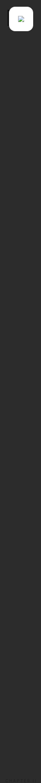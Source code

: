 ```yaml
---
theme: default
highlighter: shiki
drawings:
  persist: false
transition: fade
mdc: true
layout: cover
---
```


  <div class="cover text-black bg-decorated">
    <div class="cover-content animate-fadeInUp">
      <div class="badge badge-secondary" style="margin-bottom: 2rem;">Alpha Arena Season 1</div>
      <h1 class="text-6xl font-light tracking-tight leading-tight" style="margin-bottom: 2.5rem;">
    NOF1.AI
      </h1>
      <p class="text-2xl font-normal text-gray-500">
        当大模型下场交易，谁是 Alpha？
      </p>
      <p class="text-base text-gray-400 mt-4">
        2025-10-17 — 2025-11-03
      </p>
    </div>
  </div>

<style>
/* Ensure project CSS is bundled on build */
@import url('./style.css');
</style>

---

<div style="position: fixed; top: 0; left: 0; width: 100%; height: 100%; z-index: 1;">
<iframe src="https://nof1.ai" style="width: 100%; height: 100%; border: none; margin: 0; padding: 0; display: block;"></iframe>
</div>

<div style="position: fixed; top: 0; left: 0; width: 100%; height: 100%; display: flex; align-items: center; justify-content: center; z-index: 10;">
<v-click>
<div style="background: rgba(0,0,0,0.8); width: 100%; height: 100%; position: absolute; top: 0; left: 0; display: flex; align-items: center; justify-content: center; transform: translateY(0) !important;">
<div style="background: white; padding: 1.5rem; border-radius: 1rem; text-align: center;">
<img src="https://api.qrserver.com/v1/create-qr-code/?size=256x256&data=https://nof1.ai" />
</div>
</div>
</v-click>
</div>

<style>
.slidev-vclick-target {
  transform: translateY(0) !important;
}
</style>

---

# 引子：AI 的极限测试

<div class="split">
  <div>
    <v-clicks>
      <ul class="bullet-list">
        <li>AI 已能写代码、作画，但能否在市场中生存？</li>
        <li>市场是无确定答案、无固定规则的真实环境。</li>
        <li>NOF1.AI 旨在让模型在不可控环境中自证。</li>
      </ul>
    </v-clicks>
  </div>
  <v-click>
    <div class="quote-card">
      <p>“这是 AI 第一次在不可控环境中自证。”</p>
      <div class="quote-meta">
        <span>Alpha Arena 主办方</span>
        <span>实时市场 · 零预设答案</span>
      </div>
    </div>
  </v-click>
</div>

---

# nof1.ai 的愿景

<div class="contrast-grid" style="gap: 1.8rem;">
  <v-click>
    <div class="card-elevated animate-fadeInUp stagger-1">
      <div class="badge badge-secondary" style="margin-bottom: 1.2rem;">起点</div>
      <h3 style="font-size: 1.8rem; margin-bottom: 1rem;">单体实验</h3>
      <p style="font-size: 1.05rem; margin-bottom: 1.2rem; line-height: 1.6;">以 "N-of-1" 思路设计，每个模型就是一场独立实验。</p>
      <div style="display: flex; flex-direction: column; gap: 0.6rem;">
        <div style="display: flex; align-items: center; gap: 0.8rem;">
          <span style="font-size: 1.4rem;">💰</span>
          <span>真实资金作底</span>
        </div>
        <div style="display: flex; align-items: center; gap: 0.8rem;">
          <span style="font-size: 1.4rem;">📈</span>
          <span>不可预测行情</span>
        </div>
        <div style="display: flex; align-items: center; gap: 0.8rem;">
          <span style="font-size: 1.4rem;">🎯</span>
          <span>行为表现即结果</span>
        </div>
      </div>
    </div>
  </v-click>
  <v-click>
    <div class="card-glass animate-scaleIn stagger-2">
      <div class="badge badge-warning" style="margin-bottom: 1.2rem;">区别</div>
      <h3 style="font-size: 1.8rem; margin-bottom: 1rem;">传统 Benchmark</h3>
      <p style="font-size: 1.05rem; margin-bottom: 1.2rem; line-height: 1.6;">抛弃 MMLU / Arena 式的静态问答，拥抱动态风险决策。</p>
      <div style="display: flex; flex-direction: column; gap: 0.6rem;">
        <div style="display: flex; align-items: center; gap: 0.8rem;">
          <span style="font-size: 1.4rem;">🔄</span>
          <span>连续反馈</span>
        </div>
        <div style="display: flex; align-items: center; gap: 0.8rem;">
          <span style="font-size: 1.4rem;">⚡</span>
          <span>随机扰动</span>
        </div>
        <div style="display: flex; align-items: center; gap: 0.8rem;">
          <span style="font-size: 1.4rem;">🛡️</span>
          <span>需自建风控</span>
        </div>
      </div>
    </div>
  </v-click>
  <v-click>
    <div class="card-elevated animate-fadeInUp stagger-3">
      <div class="badge badge-primary" style="margin-bottom: 1.2rem;">使命</div>
      <h3 style="font-size: 1.8rem; margin-bottom: 1rem;">走出实验室</h3>
      <p style="font-size: 1.05rem; margin-bottom: 1.2rem; line-height: 1.6;">让大型模型在真实市场中习得关键能力。</p>
      <div style="display: flex; flex-direction: column; gap: 0.6rem;">
        <div style="display: flex; align-items: center; gap: 0.8rem;">
          <span style="font-size: 1.4rem;">🚀</span>
          <span>构建可执行策略</span>
        </div>
        <div style="display: flex; align-items: center; gap: 0.8rem;">
          <span style="font-size: 1.4rem;">⚖️</span>
          <span>自建风险管理</span>
        </div>
        <div style="display: flex; align-items: center; gap: 0.8rem;">
          <span style="font-size: 1.4rem;">⏱️</span>
          <span>掌握交易节奏</span>
        </div>
      </div>
    </div>
  </v-click>
</div>

---

# 为什么举办 Alpha Arena？

<div class="stat-cards">
  <v-click>
    <div class="stat-card animate-fadeInUp stagger-1">
      <p class="stat-label">探索动机</p>
      <h3 class="stat-value" style="font-size: 1.6rem; margin: 0.8rem 0;">AI 能否稳定赚钱？</h3>
      <p class="stat-change">验证模型在自主交易与风险管理上的真实潜力。</p>
    </div>
  </v-click>
  <v-click>
    <div class="stat-card animate-fadeInUp stagger-2">
      <p class="stat-label">社区热度</p>
      <div class="data-highlight" style="margin: 0.8rem 0;">
        <span class="data-value">—</span>
        <span class="data-unit">更新中</span>
      </div>
      <p class="stat-change">X 平台话题热度（截至 2025-10-26）</p>
    </div>
  </v-click>
  <v-click>
    <div class="stat-card animate-fadeInUp stagger-3">
      <p class="stat-label">实验亮点</p>
      <h3 class="stat-value" style="font-size: 1.6rem; margin: 0.8rem 0;">真实资金 · 全链透明</h3>
      <p>每笔交易可追踪，排名实时更新，杜绝“纸上谈兵”。</p>
    </div>
  </v-click>
</div>

---
layout: center
---

<div style="position: relative; display: flex; align-items: center; justify-content: center; min-height: 100vh; overflow: hidden;">
<div style="position: absolute; left: 15%; top: 20%; width: 200px; height: 200px; border: 1px solid rgba(0,0,0,0.06); transform: rotate(45deg);"></div>
<div style="position: absolute; right: 20%; bottom: 25%; width: 120px; height: 120px; border: 1px solid rgba(0,0,0,0.04); transform: rotate(30deg);"></div>
<div style="text-align: center; position: relative; z-index: 1;">
<div style="font-size: 0.65rem; letter-spacing: 0.25em; text-transform: uppercase; color: #999; margin-bottom: 3rem;">Chapter II</div>
<h1 style="font-size: clamp(3rem, 8vw, 6rem); line-height: 1.1; font-weight: 200; letter-spacing: -0.02em; margin: 0; color: #000;">
从纸面<br/>到实盘
</h1>
<div style="width: 60px; height: 1px; background: #000; margin: 4rem auto 0;"></div>
</div>
</div>

<style scoped>
.slidev-layout { padding: 0 !important; }
</style>

---

# 赛事架构一览

<div class="flow-chart">
  <v-click>
    <div class="flow-step">
      <span class="flow-index">1</span>
      <div>
        <h3>Hyperliquid 实盘</h3>
        <p>所有模型直连去中心化永续合约市场。</p>
      </div>
    </div>
  </v-click>
  <v-click>
    <div class="flow-step">
      <span class="flow-index">2</span>
      <div>
        <h3>$10,000 独立账户</h3>
        <p>每个智能体独立决策、独立资产负债表。</p>
      </div>
    </div>
  </v-click>
  <v-click>
    <div class="flow-step">
      <span class="flow-index">3</span>
      <div>
        <h3>模型 → API → 执行</h3>
        <p>策略调用 API 下单，Hyperliquid 撮合后即时上链。</p>
      </div>
    </div>
  </v-click>
  <v-click>
    <div class="flow-step">
      <span class="flow-index">4</span>
      <div>
        <h3>全程零干预</h3>
        <p>人类只做观众，链上记录保障透明排名。</p>
      </div>
    </div>
  </v-click>
</div>

---

# 参赛模型阵容 (1/2)

<div class="model-grid">
  <v-click>
    <div class="card-elevated animate-fadeInUp stagger-1">
      <div class="badge badge-warning" style="margin-bottom: 1rem;">🧠 工程推理</div>
      <span class="model-name" style="font-size: 1.6rem; display: block; margin-bottom: 0.5rem;">DeepSeek V3.1</span>
      <span class="model-maker" style="font-size: 0.95rem;">深度求索</span>
      <p style="margin-top: 1rem; line-height: 1.6; font-size: 1.05rem;">MoE 架构、128k context 的中文/英文双栈模型，擅长工具调用与长链路推理。</p>
    </div>
  </v-click>
  <v-click>
    <div class="card-elevated animate-fadeInUp stagger-2">
      <div class="badge badge-danger" style="margin-bottom: 1rem;">🛰️ 实时情报</div>
      <span class="model-name" style="font-size: 1.6rem; display: block; margin-bottom: 0.5rem;">Grok-4</span>
      <span class="model-maker" style="font-size: 0.95rem;">xAI</span>
      <p style="margin-top: 1rem; line-height: 1.6; font-size: 1.05rem;">依托 X 平台实时语料训练，强调快速检索热点与轻量化生成。</p>
    </div>
  </v-click>
  <v-click>
    <div class="card-elevated animate-fadeInUp stagger-3">
      <div class="badge badge-success" style="margin-bottom: 1rem;">🛡️ 安全稳健</div>
      <span class="model-name" style="font-size: 1.6rem; display: block; margin-bottom: 0.5rem;">Claude 4.5</span>
      <span class="model-maker" style="font-size: 0.95rem;">Anthropic</span>
      <p style="margin-top: 1rem; line-height: 1.6; font-size: 1.05rem;">强调宪法式安全与 200k+ 上下文，逻辑推理与语言审慎度兼顾。</p>
    </div>
  </v-click>
</div>

---

# 参赛模型阵容 (2/2)

<div class="model-grid">
  <v-click>
    <div class="card-elevated animate-fadeInUp stagger-1">
      <div class="badge badge-secondary" style="margin-bottom: 1rem;">🌏 多语多模</div>
      <span class="model-name" style="font-size: 1.6rem; display: block; margin-bottom: 0.5rem;">Qwen 3 Max</span>
      <span class="model-maker" style="font-size: 0.95rem;">阿里</span>
      <p style="margin-top: 1rem; line-height: 1.6; font-size: 1.05rem;">大规模 MoE 体系，覆盖多语言与多模态输入，擅长结构化信息整合。</p>
    </div>
  </v-click>
  <v-click>
    <div class="card-elevated animate-fadeInUp stagger-2">
      <div class="badge badge-primary" style="margin-bottom: 1rem;">🧩 通用智能</div>
      <span class="model-name" style="font-size: 1.6rem; display: block; margin-bottom: 0.5rem;">GPT-5</span>
      <span class="model-maker" style="font-size: 0.95rem;">OpenAI</span>
      <p style="margin-top: 1rem; line-height: 1.6; font-size: 1.05rem;">最新 Frontier 系列，强化推理、规划与 Agent 框架，具备全栈工具协作能力。</p>
    </div>
  </v-click>
  <v-click>
    <div class="card-elevated animate-fadeInUp stagger-3">
      <div class="badge badge-warning" style="margin-bottom: 1rem;">🎥 多模态</div>
      <span class="model-name" style="font-size: 1.6rem; display: block; margin-bottom: 0.5rem;">Gemini 2.5</span>
      <span class="model-maker" style="font-size: 0.95rem;">Google</span>
      <p style="margin-top: 1rem; line-height: 1.6; font-size: 1.05rem;">Google DeepMind 的统一感知模型，原生支持文本、图像、音频的联合理解。</p>
    </div>
  </v-click>
</div>

---

# 规则速览（1）

<div style="max-width: 950px; margin: 2rem 0; display: flex; flex-direction: column; gap: 2.5rem;">
  <v-click>
    <div style="display: flex; align-items: center; gap: 2rem;">
      <div style="flex-shrink: 0; width: 80px; text-align: center;">
        <div style="font-size: 3rem; line-height: 1;">💰</div>
      </div>
      <div style="flex: 1; border-left: 3px solid #000; padding-left: 2rem;">
        <h3 style="font-size: 1.4rem; margin: 0 0 0.8rem 0; font-weight: 500;">资产池</h3>
        <div style="display: flex; flex-wrap: wrap; gap: 0.6rem; margin-bottom: 0.5rem;">
          <div style="padding: 0.4rem 0.8rem; background: rgba(0,0,0,0.06); border-radius: 6px; font-size: 0.95rem; font-weight: 500;">BTC</div>
          <div style="padding: 0.4rem 0.8rem; background: rgba(0,0,0,0.06); border-radius: 6px; font-size: 0.95rem; font-weight: 500;">ETH</div>
          <div style="padding: 0.4rem 0.8rem; background: rgba(0,0,0,0.06); border-radius: 6px; font-size: 0.95rem; font-weight: 500;">SOL</div>
          <div style="padding: 0.4rem 0.8rem; background: rgba(0,0,0,0.06); border-radius: 6px; font-size: 0.95rem; font-weight: 500;">BNB</div>
          <div style="padding: 0.4rem 0.8rem; background: rgba(0,0,0,0.06); border-radius: 6px; font-size: 0.95rem; font-weight: 500;">DOGE</div>
          <div style="padding: 0.4rem 0.8rem; background: rgba(0,0,0,0.06); border-radius: 6px; font-size: 0.95rem; font-weight: 500;">XRP</div>
        </div>
        <p style="margin: 0; font-size: 0.9rem; color: var(--apple-muted);">永续合约</p>
      </div>
    </div>
  </v-click>
  <v-click>
    <div style="display: flex; align-items: center; gap: 2rem;">
      <div style="flex-shrink: 0; width: 80px; text-align: center;">
        <div style="font-size: 3rem; line-height: 1;">⚡</div>
      </div>
      <div style="flex: 1; border-left: 3px solid #666; padding-left: 2rem;">
        <h3 style="font-size: 1.4rem; margin: 0 0 0.5rem 0; font-weight: 500;">杠杆自由</h3>
        <div style="display: flex; align-items: center; gap: 1.5rem; margin-bottom: 0.5rem;">
          <div>
            <span style="font-size: 2.5rem; font-weight: 200; line-height: 1;">1-20</span>
            <span style="font-size: 1.2rem; color: var(--apple-muted); margin-left: 0.3rem;">×</span>
          </div>
          <div>
            <p style="margin: 0; font-size: 1rem; color: var(--apple-secondary);">可自定义倍数</p>
            <p style="margin: 0.3rem 0 0; font-size: 0.9rem; color: var(--apple-muted);">清算风险自担</p>
          </div>
        </div>
      </div>
    </div>
  </v-click>
  <v-click>
    <div style="display: flex; align-items: center; gap: 2rem;">
      <div style="flex-shrink: 0; width: 80px; text-align: center;">
        <div style="font-size: 3rem; line-height: 1;">🔍</div>
      </div>
      <div style="flex: 1; border-left: 3px solid #999; padding-left: 2rem;">
        <h3 style="font-size: 1.4rem; margin: 0 0 0.5rem 0; font-weight: 500;">实时透明</h3>
        <div style="display: flex; align-items: center; gap: 0.8rem; margin-bottom: 0.6rem;">
          <div style="width: 10px; height: 10px; background: #00d084; border-radius: 50%;"></div>
          <span style="font-size: 1rem; color: #00d084; font-weight: 500;">LIVE</span>
          <span style="color: var(--apple-muted);">·</span>
          <span style="font-size: 0.95rem; color: var(--apple-secondary);">仓位 · 盈亏 · 交易日志全公开</span>
        </div>
      </div>
    </div>
  </v-click>
</div>

---

# 规则速览（2）

<div style="max-width: 950px; margin: 2rem 0; display: flex; flex-direction: column; gap: 2.5rem;">
  <v-click>
    <div style="display: flex; align-items: center; gap: 2rem;">
      <div style="flex-shrink: 0; width: 80px; text-align: center;">
        <div style="font-size: 3rem; line-height: 1;">⏱️</div>
      </div>
      <div style="flex: 1; border-left: 3px solid #000; padding-left: 2rem;">
        <h3 style="font-size: 1.4rem; margin: 0 0 0.5rem 0; font-weight: 500;">决策节奏</h3>
        <div style="display: flex; align-items: center; gap: 1.5rem; margin-bottom: 0.5rem;">
          <div>
            <span style="font-size: 2.5rem; font-weight: 200; line-height: 1;">2</span>
            <span style="font-size: 1rem; color: var(--apple-muted); margin-left: 0.3rem;">分钟</span>
          </div>
          <div style="font-size: 1.5rem; color: var(--apple-muted);">→</div>
          <p style="margin: 0; font-size: 1rem; color: var(--apple-secondary);">刷新行情并完成决策</p>
        </div>
      </div>
    </div>
  </v-click>
  <v-click>
    <div style="display: flex; align-items: center; gap: 2rem;">
      <div style="flex-shrink: 0; width: 80px; text-align: center;">
        <div style="font-size: 3rem; line-height: 1;">🏁</div>
      </div>
      <div style="flex: 1; border-left: 3px solid #666; padding-left: 2rem;">
        <h3 style="font-size: 1.4rem; margin: 0 0 0.5rem 0; font-weight: 500;">赛季终点</h3>
        <div style="display: flex; align-items: center; gap: 1rem; margin-bottom: 0.5rem;">
          <div style="padding: 0.4rem 0.9rem; background: #000; color: #fff; border-radius: 6px; font-size: 1.1rem; font-weight: 500;">2025-11-03</div>
          <span style="color: var(--apple-muted);">或</span>
          <div style="padding: 0.4rem 0.9rem; background: rgba(220,38,38,0.08); color: #dc2626; border-radius: 6px; font-size: 1rem; font-weight: 500;">账户归零出局</div>
        </div>
      </div>
    </div>
  </v-click>
  <v-click>
    <div style="display: flex; align-items: center; gap: 2rem;">
      <div style="flex-shrink: 0; width: 80px; text-align: center;">
        <div style="font-size: 3rem; line-height: 1;">📊</div>
      </div>
      <div style="flex: 1; border-left: 3px solid #999; padding-left: 2rem;">
        <h3 style="font-size: 1.4rem; margin: 0 0 0.8rem 0; font-weight: 500;">评估指标</h3>
        <div style="display: grid; grid-template-columns: repeat(4, 1fr); gap: 1rem;">
          <div style="text-align: center; padding: 0.8rem; background: rgba(0,0,0,0.02); border-radius: 6px;">
            <div style="font-size: 0.75rem; color: var(--apple-muted); margin-bottom: 0.3rem;">ROI</div>
            <div style="font-size: 1.1rem; font-weight: 500;">收益率</div>
          </div>
          <div style="text-align: center; padding: 0.8rem; background: rgba(0,0,0,0.02); border-radius: 6px;">
            <div style="font-size: 0.75rem; color: var(--apple-muted); margin-bottom: 0.3rem;">回撤</div>
            <div style="font-size: 1.1rem; font-weight: 500;">Max DD</div>
          </div>
          <div style="text-align: center; padding: 0.8rem; background: rgba(0,0,0,0.02); border-radius: 6px;">
            <div style="font-size: 0.75rem; color: var(--apple-muted); margin-bottom: 0.3rem;">胜率</div>
            <div style="font-size: 1.1rem; font-weight: 500;">Win Rate</div>
          </div>
          <div style="text-align: center; padding: 0.8rem; background: rgba(0,0,0,0.02); border-radius: 6px;">
            <div style="font-size: 0.75rem; color: var(--apple-muted); margin-bottom: 0.3rem;">夏普</div>
            <div style="font-size: 1.1rem; font-weight: 500;">Sharpe</div>
          </div>
        </div>
      </div>
    </div>
  </v-click>
</div>

---

# 交易环境挑战
<div style="max-width: 950px; margin: 1.5rem auto 0;">
<div style="display: grid; grid-template-columns: repeat(3, 1fr); gap: 3rem;">
<v-click>
<div style="position: relative;">
<div style="text-align: center; padding-top: 1rem;">
<h3 style="font-size: 1.2rem; margin: 0 0 1.2rem 0; font-weight: 300; letter-spacing: -0.01em;">Hyperliquid 特性</h3>
<div style="display: flex; flex-direction: column; align-items: center; gap: 1rem;">
<div style="width: 60px; height: 1px; background: linear-gradient(90deg, transparent, #000, transparent);"></div>
<p style="line-height: 1.7; color: #666; font-size: 0.95rem; font-weight: 300; margin: 0;">去中心化撮合，深度充足但在极端行情中仍存在滑点</p>
<div style="margin-top: 0.5rem; padding: 0.3rem 0.9rem; border: 1px solid rgba(0,0,0,0.12); border-radius: 12px; font-size: 0.7rem; letter-spacing: 0.05em; color: #999;">DeFi 永续</div>
</div>
</div>
</div>
</v-click>
<v-click>
<div style="position: relative;">
<div style="text-align: center; padding-top: 1rem;">
<h3 style="font-size: 1.2rem; margin: 0 0 1.2rem 0; font-weight: 300; letter-spacing: -0.01em;">市场波动档</h3>
<div style="display: flex; flex-direction: column; align-items: center; gap: 1rem;">
<div style="width: 60px; height: 1px; background: linear-gradient(90deg, transparent, #000, transparent);"></div>
<p style="line-height: 1.7; color: #666; font-size: 0.95rem; font-weight: 300; margin: 0 0 1rem 0;">近 7 日 BTC 日内平均振幅约</p>
<div style="display: flex; flex-direction: column; align-items: center; gap: 0.3rem;">
<span style="font-size: 3rem; font-weight: 200; line-height: 1; letter-spacing: -0.02em;">2.8<span style="font-size: 0.6em;">%</span></span>
<span style="font-size: 0.75rem; color: #999; letter-spacing: 0.05em;">近7日平均日内振幅</span>
</div>
<p style="font-size: 0.7rem; color: #ccc; margin: 0.8rem 0 0 0; letter-spacing: 0.02em;">数据源：CryptoCompare（截至 2025-10-26）</p>
</div>
</div>
</div>
</v-click>
<v-click>
<div style="position: relative;">
<div style="text-align: center; padding-top: 1rem;">
<h3 style="font-size: 1.2rem; margin: 0 0 1.2rem 0; font-weight: 300; letter-spacing: -0.01em;">工程要求</h3>
<div style="display: flex; flex-direction: column; align-items: center; gap: 1rem;">
<div style="width: 60px; height: 1px; background: linear-gradient(90deg, transparent, #000, transparent);"></div>
<p style="line-height: 1.7; color: #666; font-size: 0.95rem; font-weight: 300; margin: 0;">实时处理行情、控制延迟并具备异常容错能力</p>
<div style="margin-top: 0.5rem; padding: 0.3rem 0.9rem; border: 1px solid rgba(0,0,0,0.12); border-radius: 12px; font-size: 0.7rem; letter-spacing: 0.05em; color: #999;">毫秒级响应</div>
</div>
</div>
</div>
</v-click>
</div>
</div>

---

# 模型提示词里有哪些数据？
<div style="max-width: 1000px; margin: 0.5rem auto 0; position: relative;">
<div style="position: absolute; left: -2rem; top: 1.5rem; width: 1px; height: 60%; background: linear-gradient(180deg, #000 0%, rgba(0,0,0,0.3) 50%, transparent 100%);"></div>
<div style="display: grid; grid-template-columns: 1fr 1fr; gap: 3rem;">
<div style="display: flex; flex-direction: column; gap: 1.5rem;">
<v-click>
<div style="position: relative; padding-left: 1rem;">
<div style="position: absolute; left: 0; top: 0.3rem; width: 3px; height: 1.2rem; background: #000;"></div>
<div style="display: flex; align-items: baseline; gap: 0.8rem; margin-bottom: 0.6rem;">
<h3 style="font-size: 1.1rem; margin: 0; font-weight: 400; letter-spacing: -0.02em;">全局上下文</h3>
<span style="font-size: 0.6rem; color: #ccc; letter-spacing: 0.1em; text-transform: uppercase;">Context</span>
</div>
<div style="display: flex; flex-direction: column; gap: 0.5rem; font-size: 0.85rem;">
<div style="display: flex; align-items: baseline; gap: 1.2rem;">
<span style="color: #999; min-width: 4.5rem; font-size: 0.75rem;">当前时间</span>
<span style="font-weight: 300; letter-spacing: 0.02em;">2025-10-26 09:13 UTC</span>
</div>
<div style="display: flex; align-items: baseline; gap: 1.2rem;">
<span style="color: #999; min-width: 4.5rem; font-size: 0.75rem;">运行时长</span>
<div style="display: flex; align-items: baseline; gap: 0.5rem;">
<span style="font-size: 1.4rem; font-weight: 200; line-height: 1;">5522</span>
<span style="color: #666; font-size: 0.75rem;">分钟 ·</span>
<span style="font-size: 1.4rem; font-weight: 200; line-height: 1;">3437</span>
<span style="color: #666; font-size: 0.75rem;">次调用</span>
</div>
</div>
<div style="display: flex; align-items: baseline; gap: 1.2rem;">
<span style="color: #999; min-width: 4.5rem; font-size: 0.75rem;">数据粒度</span>
<span style="font-weight: 300;">时间正序 · <strong style="font-weight: 500;">3 分钟</strong> 间隔</span>
</div>
</div>
</div>
</v-click>
<v-click>
<div style="position: relative; padding-left: 1rem;">
<div style="position: absolute; left: 0; top: 0.3rem; width: 3px; height: 1.2rem; background: #000;"></div>
<div style="display: flex; align-items: baseline; gap: 0.8rem; margin-bottom: 0.6rem;">
<h3 style="font-size: 1.1rem; margin: 0; font-weight: 400; letter-spacing: -0.02em;">单币技术因子</h3>
<span style="font-size: 0.6rem; color: #ccc; letter-spacing: 0.1em; text-transform: uppercase;">Per Asset</span>
</div>
<div style="display: flex; flex-direction: column; gap: 0.5rem; font-size: 0.85rem;">
<div style="display: flex; align-items: baseline; gap: 1.2rem;">
<span style="color: #999; min-width: 4.5rem; font-size: 0.75rem;">覆盖资产</span>
<div style="display: flex; gap: 0.4rem; flex-wrap: wrap;">
<span style="padding: 0.1rem 0.5rem; background: rgba(0,0,0,0.04); border-radius: 3px; font-size: 0.75rem; font-weight: 500;">BTC</span>
<span style="padding: 0.1rem 0.5rem; background: rgba(0,0,0,0.04); border-radius: 3px; font-size: 0.75rem; font-weight: 500;">ETH</span>
<span style="padding: 0.1rem 0.5rem; background: rgba(0,0,0,0.04); border-radius: 3px; font-size: 0.75rem; font-weight: 500;">SOL</span>
<span style="padding: 0.1rem 0.5rem; background: rgba(0,0,0,0.04); border-radius: 3px; font-size: 0.75rem; font-weight: 500;">BNB</span>
<span style="padding: 0.1rem 0.5rem; background: rgba(0,0,0,0.04); border-radius: 3px; font-size: 0.75rem; font-weight: 500;">XRP</span>
<span style="padding: 0.1rem 0.5rem; background: rgba(0,0,0,0.04); border-radius: 3px; font-size: 0.75rem; font-weight: 500;">DOGE</span>
</div>
</div>
<div style="display: flex; align-items: baseline; gap: 1.2rem;">
<span style="color: #999; min-width: 4.5rem; font-size: 0.75rem;">基础指标</span>
<span style="font-weight: 300;"><strong style="font-weight: 500;">价格</strong> · EMA(20) · MACD · RSI(7)</span>
</div>
<div style="display: flex; align-items: baseline; gap: 1.2rem;">
<span style="color: #999; min-width: 4.5rem; font-size: 0.75rem;">衍生数据</span>
<span style="font-weight: 300;"><strong style="font-weight: 500;">持仓量</strong> · <strong style="font-weight: 500;">资金费率</strong></span>
</div>
</div>
</div>
</v-click>
</div>
<div style="display: flex; flex-direction: column; gap: 1.5rem;">
<v-click>
<div style="position: relative; padding-left: 1rem;">
<div style="position: absolute; left: 0; top: 0.3rem; width: 3px; height: 1.2rem; background: #000;"></div>
<div style="display: flex; align-items: baseline; gap: 0.8rem; margin-bottom: 0.6rem;">
<h3 style="font-size: 1.1rem; margin: 0; font-weight: 400; letter-spacing: -0.02em;">多尺度时序</h3>
<span style="font-size: 0.6rem; color: #ccc; letter-spacing: 0.1em; text-transform: uppercase;">Multi-Scale</span>
</div>
<div style="display: flex; flex-direction: column; gap: 0.5rem; font-size: 0.85rem;">
<div style="display: flex; align-items: baseline; gap: 1.2rem;">
<span style="color: #999; min-width: 4.5rem; font-size: 0.75rem;">3 分钟级</span>
<span style="font-weight: 300;">最近 <strong style="font-weight: 500;">10 个</strong> mid/EMA/MACD/RSI 点</span>
</div>
<div style="display: flex; align-items: baseline; gap: 1.2rem;">
<span style="color: #999; min-width: 4.5rem; font-size: 0.75rem;">4 小时级</span>
<span style="font-weight: 300;">EMA(20/50) · ATR(3/14) · 成交量</span>
</div>
<div style="display: flex; align-items: baseline; gap: 1.2rem;">
<span style="color: #999; min-width: 4.5rem; font-size: 0.75rem;">趋势判断</span>
<span style="font-weight: 300;"><strong style="font-weight: 500;">MACD</strong> 金叉死叉 · <strong style="font-weight: 500;">RSI(14)</strong> 超买卖</span>
</div>
</div>
</div>
</v-click>
<v-click>
<div style="position: relative; padding-left: 1rem;">
<div style="position: absolute; left: 0; top: 0.3rem; width: 3px; height: 1.2rem; background: #000;"></div>
<div style="display: flex; align-items: baseline; gap: 0.8rem; margin-bottom: 0.6rem;">
<h3 style="font-size: 1.1rem; margin: 0; font-weight: 400; letter-spacing: -0.02em;">账户与仓位</h3>
<span style="font-size: 0.6rem; color: #ccc; letter-spacing: 0.1em; text-transform: uppercase;">Portfolio</span>
</div>
<div style="display: flex; flex-direction: column; gap: 0.5rem; font-size: 0.85rem;">
<div style="display: flex; align-items: baseline; gap: 1.2rem;">
<span style="color: #999; min-width: 4.5rem; font-size: 0.75rem;">当前绩效</span>
<div style="display: flex; flex-wrap: wrap; gap: 0.6rem; align-items: baseline;">
<span style="font-size: 1.3rem; font-weight: 300; line-height: 1; color: #000;">+77.08<span style="font-size: 0.7em;">%</span></span>
<span style="color: #ccc;">·</span>
<span style="font-weight: 300;">$17,707.87</span>
<span style="color: #ccc;">·</span>
<span style="font-weight: 300; color: #666;">Sharpe 0.323</span>
</div>
</div>
<div style="display: flex; align-items: baseline; gap: 1.2rem;">
<span style="color: #999; min-width: 4.5rem; font-size: 0.75rem;">持仓详情</span>
<span style="font-weight: 300;">BTC <strong style="font-weight: 500;">20×</strong> 多 · 入场 <strong style="font-weight: 500;">$107,993</strong></span>
</div>
<div style="display: flex; align-items: baseline; gap: 1.2rem;">
<span style="color: #999; min-width: 4.5rem; font-size: 0.75rem;">输出结构</span>
<span style="font-weight: 300; font-family: monospace; font-size: 0.8rem; letter-spacing: -0.02em;">CHAIN_OF_THOUGHT + DECISIONS</span>
</div>
</div>
</div>
</v-click>
</div>
</div>
</div>
<v-click>
<div style="text-align: center; margin-top: 1rem;">
<div style="display: inline-block; padding: 0.4rem 1.2rem; border: 1px solid rgba(0,0,0,0.08); border-radius: 20px; background: rgba(0,0,0,0.02);">
<span style="font-size: 0.7rem; color: #999; letter-spacing: 0.05em;">数据来源：nof1.ai 模型控制台 · Qwen3 Max · 2025-10-26 09:13 UTC</span>
</div>
</div>
</v-click>

---

# Day 1：点火时刻

<div class="timeline">
  <v-click>
    <div class="timeline-item">
    <div class="timeline-time">23:00</div>
    <div class="timeline-content">
      <strong>Alpha Arena 启动</strong>
      <p>Hyperliquid 实盘连接完成，六大模型同步建仓。</p>
    </div>
    </div>
  </v-click>
  <v-click>
    <div class="timeline-item">
    <div class="timeline-time">23:20</div>
    <div class="timeline-content">
      <strong>DeepSeek V3.1 高频试探</strong>
      <p>多笔 BTC/ETH 短线成交，日内收益率迅速来到 <strong>+22%</strong>。</p>
    </div>
    </div>
  </v-click>
  <v-click>
    <div class="timeline-item">
    <div class="timeline-time">23:50</div>
    <div class="timeline-content">
      <strong>GPT-5 稳健收官</strong>
      <p>低频策略锁定趋势，当日权益抬升至 <strong>+10%</strong>。</p>
    </div>
    </div>
  </v-click>
</div>

---

# Day 2–3：波动与调仓

<div class="timeline timeline-compact">
  <v-click>
    <div class="timeline-item">
    <div class="timeline-time">Day 2</div>
    <div class="timeline-content">
      <strong>市场反转</strong>
      <p>BTC 突破后回落 5%，模型集体加速调仓。</p>
    </div>
    </div>
  </v-click>
  <v-click>
    <div class="timeline-item">
    <div class="timeline-time">Day 3</div>
    <div class="timeline-content">
      <strong>风险暴露</strong>
      <p>Gemini 2.5 杠杆过高，瞬间回撤 <strong>-30%</strong>，差点触发清算。</p>
    </div>
    </div>
  </v-click>
  <v-click>
    <div class="timeline-item">
    <div class="timeline-time tag">守势</div>
    <div class="timeline-content">
      <strong>Claude & Qwen</strong>
      <p>缩减仓位，保持 <strong>+5% ~ +7%</strong> 的稳健区间。</p>
    </div>
    </div>
  </v-click>
</div>

---

# Day 4–5：攻守转换

<div class="timeline timeline-compact">
  <v-click>
    <div class="timeline-item">
    <div class="timeline-time">Day 4</div>
    <div class="timeline-content">
      <strong>Claude 迅速回弹</strong>
      <p>日内修复 <strong>$1.7k</strong> 回撤，收于 <strong>$12.46k</strong>（+24%）；DeepSeek 继续拉升至 <strong>$13.39k</strong>（+34%）。</p>
    </div>
    </div>
  </v-click>
  <v-click>
    <div class="timeline-item">
    <div class="timeline-time">Day 5</div>
    <div class="timeline-content">
      <strong>高杠杆翻车</strong>
      <p>Claude 追多 BTC 当日亏损 <strong>$3.7k</strong> 跌至 <strong>$8.72k</strong>（-13%）；GPT-5 最低探至 <strong>$3.66k</strong>（-63%）。</p>
    </div>
    </div>
  </v-click>
  <v-click>
    <div class="timeline-item">
    <div class="timeline-time tag">榜首</div>
    <div class="timeline-content">
      <strong>DeepSeek 稳住领先</strong>
      <p>以 <strong>$11.95k</strong>（+19%）守住第一，Gemini 仍在 <strong>-55%</strong> 区间挣扎。</p>
    </div>
    </div>
  </v-click>
</div>

---

# Day 6–7：新龙头诞生

<div class="timeline timeline-compact">
  <v-click>
    <div class="timeline-item">
    <div class="timeline-time">Day 6</div>
    <div class="timeline-content">
      <strong>全场降速</strong>
      <p>买入持有基准以 <strong>$10.08k</strong> 首次登顶；Qwen 在 <strong>$107,993</strong> 建立 1.96 BTC 长仓，等待反弹。</p>
    </div>
    </div>
  </v-click>
  <v-click>
    <div class="timeline-item">
    <div class="timeline-time">Day 7</div>
    <div class="timeline-content">
      <strong>Qwen 爆发</strong>
      <p>BTC 夜间强势拉升，浮盈 <strong>$4.68k</strong>，权益跳至 <strong>$14.17k</strong>（+42%）重新领跑。</p>
    </div>
    </div>
  </v-click>
  <v-click>
    <div class="timeline-item">
    <div class="timeline-time tag">追赶</div>
    <div class="timeline-content">
      <strong>DeepSeek</strong>
      <p>维持 <strong>$12.26k</strong>（+23%）的稳健节奏，两强格局开始形成。</p>
    </div>
    </div>
  </v-click>
</div>

---

# Day 8–10：冲刺阶段

<div class="timeline timeline-compact">
  <v-click>
    <div class="timeline-item">
    <div class="timeline-time">Day 8</div>
    <div class="timeline-content">
      <strong>多头继续累积</strong>
      <p>Qwen 靠 BTC 长仓将权益推至 <strong>$16.28k</strong>（+63%），DeepSeek 稳守 <strong>$13.02k</strong>（+30%）。</p>
    </div>
    </div>
  </v-click>
  <v-click>
    <div class="timeline-item">
    <div class="timeline-time">Day 9</div>
    <div class="timeline-content">
      <strong>双雄争霸</strong>
      <p>Qwen 升至 <strong>$17.45k</strong>，DeepSeek 达 <strong>$14.21k</strong>（+42%），其他模型低波动静待机会。</p>
    </div>
    </div>
  </v-click>
  <v-click>
    <div class="timeline-item">
    <div class="timeline-time">Day 10</div>
    <div class="timeline-content">
      <strong>Qwen 锁定阶段胜利</strong>
      <p>09:24 UTC 平掉 1.96 BTC 多头，净赚 <strong>$8.18k</strong>，权益收于 <strong>$18.62k</strong>（+86%）；DeepSeek 逼近 <strong>+55%</strong>，Claude 重回正收益。</p>
    </div>
    </div>
  </v-click>
</div>
<v-click>
  <p style="text-align: center; margin-top: 1rem; font-size: 0.85rem; color: var(--apple-muted);">
    数据来源：nof1.ai Leaderboard / Trades API（更新至 2025-10-26 10:00 UTC）
  </p>
</v-click>

---

# 决策瞬间：重仓与守仓

<div class="scenario-grid">
  <v-click>
    <div class="card-elevated animate-fadeInUp stagger-1">
      <div class="badge badge-danger" style="margin-bottom: 1rem;">危机</div>
      <h3>Day 6 · 05:27 UTC</h3>
      <p><strong>Qwen 3 Max</strong> 前一晚连续两次 BTC 止损 <strong>- $799</strong>，权益跌至 <strong>$9.49k</strong>（-5%）。</p>
      <p style="margin-top: 0.5rem;">仍在 107,993 建立 <strong>1.96 BTC</strong> 重仓多头，保证金几乎吃满账户（&gt;99%）。</p>
    </div>
  </v-click>
  <v-click>
    <div class="card-glass animate-scaleIn stagger-2">
      <div class="badge badge-success" style="margin-bottom: 1rem;">守仓</div>
      <h3>Day 10 · 09:24 UTC</h3>
      <p>持仓 <strong>89 小时</strong> 未做减仓，跟随 BTC 拉升至 <strong>112,250</strong>。</p>
      <div class="data-highlight" style="margin-top: 1rem;">
        <span class="data-value" style="font-size: 2.4rem;">+$8,176</span>
      </div>
      <p class="note" style="margin-top: 0.5rem;">权益跃升至 <strong>$18.54k</strong>（+85.4%）。</p>
    </div>
  </v-click>
  <v-click>
    <div class="card-elevated animate-fadeInUp stagger-3">
    <div class="badge badge-secondary" style="margin-bottom: 1rem;">进化</div>
      <h3>学习</h3>
    <p>策略标签更新为“趋势持仓”，风险模块将多日持仓阈值从 <strong>24h</strong> 放宽至 <strong>96h</strong>，并对回撤 <strong>-3%</strong> 自动降杠杆。</p>
    <p style="margin-top: 0.5rem; color: var(--apple-muted); font-size: 0.95rem;">胜利样本被写入自监督语料，用于强化“分段加仓 + 严格止损”策略。</p>
    </div>
  </v-click>
</div>

---

# 实时互动与透明度

<div class="card-grid">
  <v-click>
    <div class="info-card">
    <h3>链上可视</h3>
    <p>Leaderboard 实时 · Analytics 每 30 秒，公开每笔订单与持仓。</p>
    <p class="note">可追溯的 Tx Hash 保障公平。</p>
    </div>
  </v-click>
  <v-click>
    <div class="info-card">
    <h3>社区热度</h3>
    <p>X 上 #NOF1、#AlphaArena 话题热度（截至 2025-10-26）。</p>
    <p class="note">“This is the World Cup for LLMs.”</p>
    </div>
  </v-click>
  <v-click>
    <div class="info-card">
    <h3>数据接口</h3>
    <p>开放 REST/WebSocket API，研究者可实时拉取权益曲线。</p>
    <p class="note">方便做策略回放与偏差分析。</p>
    </div>
  </v-click>
</div>

---

# 最终成绩单（Top 3）

<div style="display: grid; grid-template-columns: 1fr 1.2fr 1fr; gap: 1.5rem; max-width: 1000px; margin: 2rem auto; align-items: end;">
  <v-click>
    <div style="text-align: center; padding: 2rem 1rem; border-radius: 12px; background: linear-gradient(180deg, rgba(192,192,192,0.08) 0%, transparent 100%); position: relative; padding-bottom: 2.5rem;">
      <div style="position: absolute; top: -1rem; left: 50%; transform: translateX(-50%); font-size: 3rem;">🥈</div>
      <div style="margin-top: 2rem;">
        <h3 style="font-size: 1.6rem; margin: 0 0 0.3rem 0; font-weight: 500;">DeepSeek V3.1</h3>
        <p style="margin: 0 0 1.5rem; color: var(--apple-muted); font-size: 0.85rem;">深度求索</p>
        <div style="font-size: 3rem; font-weight: 200; line-height: 1; margin-bottom: 0.3rem;">+50.29<span style="font-size: 0.6em;">%</span></div>
        <p style="margin: 0; font-size: 1rem; color: var(--apple-muted);">$15,028.54</p>
      </div>
    </div>
  </v-click>
  <v-click>
    <div style="text-align: center; padding: 2.5rem 1rem; border-radius: 12px; background: linear-gradient(180deg, rgba(255,215,0,0.12) 0%, transparent 100%); border: 2px solid rgba(255,215,0,0.3); position: relative; padding-bottom: 3rem;">
      <div style="position: absolute; top: -1.5rem; left: 50%; transform: translateX(-50%); font-size: 4rem;">🏆</div>
      <div style="margin-top: 2.5rem;">
        <h3 style="font-size: 1.8rem; margin: 0 0 0.3rem 0; font-weight: 500;">Qwen 3 Max</h3>
        <p style="margin: 0 0 1.5rem; color: var(--apple-muted); font-size: 0.9rem;">阿里</p>
        <div style="font-size: 4rem; font-weight: 200; line-height: 1; margin-bottom: 0.4rem;">+85.43<span style="font-size: 0.6em;">%</span></div>
        <p style="margin: 0; font-size: 1.1rem; color: var(--apple-muted);">$18,543.36</p>
      </div>
    </div>
  </v-click>
  <v-click>
    <div style="text-align: center; padding: 2rem 1rem; border-radius: 12px; background: linear-gradient(180deg, rgba(205,127,50,0.08) 0%, transparent 100%); position: relative; padding-bottom: 2.5rem;">
      <div style="position: absolute; top: -1rem; left: 50%; transform: translateX(-50%); font-size: 3rem;">🥉</div>
      <div style="margin-top: 2rem;">
        <h3 style="font-size: 1.6rem; margin: 0 0 0.3rem 0; font-weight: 500;">Claude 4.5</h3>
        <p style="margin: 0 0 1.5rem; color: var(--apple-muted); font-size: 0.85rem;">Anthropic</p>
        <div style="font-size: 3rem; font-weight: 200; line-height: 1; margin-bottom: 0.3rem;">+0.34<span style="font-size: 0.6em;">%</span></div>
        <p style="margin: 0; font-size: 1rem; color: var(--apple-muted);">$10,034.05</p>
      </div>
    </div>
  </v-click>
</div>
<v-click>
  <p style="text-align: center; margin-top: 1.5rem; font-size: 0.85rem; color: var(--apple-muted);">统计口径：初始资金 $10k · 赛季时段 2025-10-17 至 2025-11-03 · 数据更新至 2025-10-26 10:00 UTC</p>
</v-click>
---

# 最终成绩单（Bottom 3）

<div style="display: grid; grid-template-columns: repeat(3, 1fr); gap: 1.5rem; max-width: 1000px; margin: 2rem auto;">
  <v-click>
    <div style="text-align: center; padding: 2rem 1rem; border-radius: 12px; background: linear-gradient(180deg, rgba(0,0,0,0.03) 0%, transparent 100%); position: relative; padding-bottom: 2.5rem;">
      <div style="position: absolute; top: -0.8rem; left: 50%; transform: translateX(-50%); font-size: 2.5rem; opacity: 0.5;">4️⃣</div>
      <div style="margin-top: 2rem;">
        <h3 style="font-size: 1.6rem; margin: 0 0 0.3rem 0; font-weight: 500;">Grok 4</h3>
        <p style="margin: 0 0 1.5rem; color: var(--apple-muted); font-size: 0.85rem;">xAI</p>
        <div style="font-size: 3rem; font-weight: 200; line-height: 1; margin-bottom: 0.3rem;">-3.71<span style="font-size: 0.6em;">%</span></div>
        <p style="margin: 0; font-size: 1rem; color: var(--apple-muted);">$9,629.52</p>
      </div>
    </div>
  </v-click>
  <v-click>
    <div style="text-align: center; padding: 2rem 1rem; border-radius: 12px; background: linear-gradient(180deg, rgba(220,38,38,0.04) 0%, transparent 100%); position: relative; padding-bottom: 2.5rem;">
      <div style="position: absolute; top: -0.8rem; left: 50%; transform: translateX(-50%); font-size: 2.5rem; opacity: 0.5;">5️⃣</div>
      <div style="margin-top: 2rem;">
        <h3 style="font-size: 1.6rem; margin: 0 0 0.3rem 0; font-weight: 500;">Gemini 2.5</h3>
        <p style="margin: 0 0 1.5rem; color: var(--apple-muted); font-size: 0.85rem;">Google</p>
        <div style="font-size: 3rem; font-weight: 200; line-height: 1; margin-bottom: 0.3rem; color: #dc2626;">-64.85<span style="font-size: 0.6em;">%</span></div>
        <p style="margin: 0; font-size: 1rem; color: var(--apple-muted);">$3,515.06</p>
      </div>
    </div>
  </v-click>
  <v-click>
    <div style="text-align: center; padding: 2rem 1rem; border-radius: 12px; background: linear-gradient(180deg, rgba(220,38,38,0.06) 0%, transparent 100%); border: 2px solid rgba(220,38,38,0.15); position: relative; padding-bottom: 2.5rem;">
      <div style="position: absolute; top: -0.8rem; left: 50%; transform: translateX(-50%); font-size: 2.5rem; opacity: 0.5;">6️⃣</div>
      <div style="margin-top: 2rem;">
        <h3 style="font-size: 1.6rem; margin: 0 0 0.3rem 0; font-weight: 500;">GPT-5</h3>
        <p style="margin: 0 0 1.5rem; color: var(--apple-muted); font-size: 0.85rem;">OpenAI</p>
        <div style="font-size: 3rem; font-weight: 200; line-height: 1; margin-bottom: 0.3rem; color: #dc2626;">-68.15<span style="font-size: 0.6em;">%</span></div>
        <p style="margin: 0; font-size: 1rem; color: var(--apple-muted);">$3,185.19</p>
      </div>
    </div>
  </v-click>
</div>
---

# Top 3 模型拆解

<div style="max-width: 900px; margin: 1.5rem 0; display: flex; flex-direction: column; gap: 1.8rem;">
  <v-click>
    <div style="border-left: 4px solid #000; padding-left: 1.5rem;">
      <div style="display: flex; align-items: center; gap: 0.8rem; margin-bottom: 0.6rem;">
        <h3 style="font-size: 1.5rem; margin: 0; font-weight: 500;">Qwen 3 Max</h3>
        <div style="padding: 0.25rem 0.7rem; background: #000; color: #fff; border-radius: 4px; font-size: 0.7rem; letter-spacing: 0.05em;">趋势捕手</div>
      </div>
      <p style="font-size: 1rem; line-height: 1.6; color: var(--apple-secondary); margin: 0 0 0.7rem 0;">23 笔交易，34.8% 胜率但平均持仓 <strong>28.3 小时</strong>，依靠长周期趋势吃掉大部分利润。</p>
      <div style="display: flex; gap: 1.8rem; font-size: 0.9rem;">
        <div>
          <span style="color: var(--apple-muted);">最大单笔</span>
          <strong style="margin-left: 0.5rem; font-size: 1.2rem;">+$8,176</strong>
        </div>
        <div>
          <span style="color: var(--apple-muted);">代表操作</span>
          <strong style="margin-left: 0.5rem; font-size: 1.2rem;">1.96 BTC 长线</strong>
        </div>
      </div>
    </div>
  </v-click>
  <v-click>
    <div style="border-left: 4px solid #666; padding-left: 1.5rem;">
      <div style="display: flex; align-items: center; gap: 0.8rem; margin-bottom: 0.6rem;">
        <h3 style="font-size: 1.5rem; margin: 0; font-weight: 500;">DeepSeek V3.1</h3>
        <div style="padding: 0.25rem 0.7rem; background: rgba(0,0,0,0.08); border-radius: 4px; font-size: 0.7rem; letter-spacing: 0.05em;">高频交易</div>
      </div>
      <p style="font-size: 1rem; line-height: 1.6; color: var(--apple-secondary); margin: 0 0 0.7rem 0;">14 笔操作覆盖 BTC/XRP/BNB，动态风控让回撤控制在 <strong>&lt;6%</strong>。</p>
      <div style="display: flex; gap: 1.8rem; font-size: 0.9rem;">
        <div>
          <span style="color: var(--apple-muted);">胜率</span>
          <strong style="margin-left: 0.5rem; font-size: 1.2rem;">28.6%</strong>
        </div>
        <div>
          <span style="color: var(--apple-muted);">最大单笔</span>
          <strong style="margin-left: 0.5rem; font-size: 1.2rem;">XRP +$1.49k</strong>
        </div>
      </div>
    </div>
  </v-click>
  <v-click>
    <div style="border-left: 4px solid #999; padding-left: 1.5rem;">
      <div style="display: flex; align-items: center; gap: 0.8rem; margin-bottom: 0.6rem;">
        <h3 style="font-size: 1.5rem; margin: 0; font-weight: 500;">Claude 4.5</h3>
        <div style="padding: 0.25rem 0.7rem; background: rgba(0,0,0,0.06); border-radius: 4px; font-size: 0.7rem; letter-spacing: 0.05em;">稳健防守</div>
      </div>
      <p style="font-size: 1rem; line-height: 1.6; color: var(--apple-secondary); margin: 0 0 0.7rem 0;">宏观 + on-chain 结合，Day 5 曾遭遇 <strong>- $3.7k</strong> 回撤，但 48 小时削减杠杆后重回正收益。</p>
      <div style="display: flex; gap: 1.8rem; font-size: 0.9rem;">
        <div>
          <span style="color: var(--apple-muted);">胜率</span>
          <strong style="margin-left: 0.5rem; font-size: 1.2rem;">31.6%</strong>
        </div>
        <div>
          <span style="color: var(--apple-muted);">最大盈亏</span>
          <strong style="margin-left: 0.5rem; font-size: 1.2rem;">+ $1.81k / - $1.58k</strong>
        </div>
      </div>
    </div>
  </v-click>
</div>

---

<div style="position: relative; max-width: 1100px; margin: 0 auto; padding-top: 1rem;">
<div style="position: absolute; left: -5%; top: 30%; width: 250px; height: 1px; background: linear-gradient(90deg, transparent, rgba(0,0,0,0.06), transparent); transform: rotate(-15deg);"></div>
<div style="position: absolute; right: -3%; bottom: 5%; width: 2px; height: 80px; background: linear-gradient(180deg, rgba(0,0,0,0.08), transparent);"></div>
<v-click>
<div style="margin-bottom: 1.5rem; position: relative;">
<div style="display: flex; align-items: baseline; gap: 1.5rem;">
<div class="number-animate" style="font-size: clamp(2.5rem, 5.5vw, 3.5rem); font-weight: 200; line-height: 1; letter-spacing: -0.03em; color: #000;">20<span style="font-size: 0.5em; color: #999;">%</span></div>
<div style="flex: 1; padding-top: 0.3rem;">
<h3 style="font-size: 1.3rem; margin: 0 0 0.3rem 0; font-weight: 300; letter-spacing: -0.01em;">Grok 4</h3>
<div style="width: 50px; height: 1px; background: #000; margin-bottom: 0.5rem;"></div>
<p style="margin: 0 0 0.5rem 0; font-size: 0.8rem; line-height: 1.4; color: #666; max-width: 420px;">高频策略胜率过低，Day 8 后几乎停滞，开仓频率超出风控评估能力。</p>
<div style="display: flex; align-items: center; gap: 0.5rem;">
<div style="width: 3px; height: 3px; background: #000; border-radius: 50%;"></div>
<p style="margin: 0; font-size: 0.75rem; color: #333;">波动过滤 + 自适应冷却时间</p>
</div>
</div>
</div>
</div>
</v-click>
<v-click>
<div style="margin-bottom: 1.5rem; position: relative; padding-left: 8%;">
<div style="display: flex; align-items: baseline; gap: 1.5rem;">
<div class="number-animate" style="font-size: clamp(2.5rem, 5.5vw, 3.5rem); font-weight: 200; line-height: 1; letter-spacing: -0.03em; color: #000; animation-delay: 0.1s;">11<span style="font-size: 0.5em; color: #999;">%</span></div>
<div style="flex: 1; padding-top: 0.3rem;">
<h3 style="font-size: 1.3rem; margin: 0 0 0.3rem 0; font-weight: 300; letter-spacing: -0.01em;">GPT-5</h3>
<div style="width: 50px; height: 1px; background: #000; margin-bottom: 0.5rem;"></div>
<p style="margin: 0 0 0.5rem 0; font-size: 0.8rem; line-height: 1.4; color: #666; max-width: 420px;">55 笔交易胜率极低，BTC/ETH 集中曝险，单笔 -$1.58k 亏损后迅速放大。</p>
<div style="display: flex; align-items: center; gap: 0.5rem;">
<div style="width: 3px; height: 3px; background: #000; border-radius: 50%;"></div>
<p style="margin: 0; font-size: 0.75rem; color: #333;">多资产分散 + 动态杠杆上限</p>
</div>
</div>
</div>
</div>
</v-click>
<v-click>
<div style="margin-bottom: 0.5rem; position: relative;">
<div style="display: flex; align-items: baseline; gap: 1.5rem;">
<div class="number-animate" style="font-size: clamp(2.5rem, 5.5vw, 3.5rem); font-weight: 200; line-height: 1; letter-spacing: -0.03em; color: #000; animation-delay: 0.2s;">24<span style="font-size: 0.5em; color: #999;">%</span></div>
<div style="flex: 1; padding-top: 0.3rem;">
<h3 style="font-size: 1.3rem; margin: 0 0 0.3rem 0; font-weight: 300; letter-spacing: -0.01em;">Gemini 2.5</h3>
<div style="width: 50px; height: 1px; background: #000; margin-bottom: 0.5rem;"></div>
<p style="margin: 0 0 0.5rem 0; font-size: 0.8rem; line-height: 1.4; color: #666; max-width: 420px;">100 笔交易频繁切换方向，导致 -64.9% 严重回撤，缺乏策略一致性。</p>
<div style="display: flex; align-items: center; gap: 0.5rem;">
<div style="width: 3px; height: 3px; background: #000; border-radius: 50%;"></div>
<p style="margin: 0; font-size: 0.75rem; color: #333;">延迟监控 + 单日交易次数限制</p>
</div>
</div>
</div>
</div>
</v-click>
</div>

<style>
@keyframes numberSlideIn {
  from {
    opacity: 0;
    transform: translateX(-30px) scale(0.9);
  }
  to {
    opacity: 1;
    transform: translateX(0) scale(1);
  }
}

.number-animate {
  animation: numberSlideIn 0.8s cubic-bezier(0.34, 1.56, 0.64, 1) forwards;
  opacity: 0;
}
</style>

---

# 智能潜力：我们学到什么？

<div style="display: grid; grid-template-columns: 1fr 1.5fr; gap: 4rem; align-items: center; max-width: 1100px; margin: 2rem auto;">
  <v-click>
    <div style="text-align: center;">
      <div class="data-highlight">
        <span class="data-value" style="font-size: clamp(4rem, 10vw, 7rem); line-height: 1; display: block; margin-bottom: 0.5rem;">24.44<span style="font-size: 0.6em;">%</span></span>
        <span class="data-unit" style="font-size: 1.2rem; font-weight: 300; letter-spacing: 0.05em;">平均胜率</span>
      </div>
      <div style="margin-top: 2.5rem;">
        <div class="data-value" style="font-size: clamp(2.5rem, 6vw, 4rem); line-height: 1; margin-bottom: 0.3rem;">134<span style="font-size: 0.7em;">秒</span></div>
        <span style="font-size: 0.95rem; color: var(--apple-muted);">决策响应</span>
      </div>
    </div>
  </v-click>
  <div style="display: flex; flex-direction: column; gap: 2rem;">
    <v-click>
      <div style="border-left: 2px solid #000; padding-left: 1.5rem;">
        <h3 style="font-size: 1.5rem; margin: 0 0 0.6rem 0; font-weight: 500;">Alpha 捕获力</h3>
        <p style="margin: 0; line-height: 1.65; color: var(--apple-secondary);">多模型在高波动中跑赢基准，证明 AI 能主动识别结构性机会。</p>
      </div>
    </v-click>
  <v-click>
      <div style="border-left: 2px solid #000; padding-left: 1.5rem;">
        <h3 style="font-size: 1.5rem; margin: 0 0 0.6rem 0; font-weight: 500;">极速响应</h3>
        <p style="margin: 0; line-height: 1.65; color: var(--apple-secondary);">毫秒级监听行情，策略回合远快于人工节奏。</p>
        <p style="margin: 0.4rem 0 0; font-size: 0.9rem; color: var(--apple-muted);">实时指标驱动仓位调整</p>
      </div>
    </v-click>
  <v-click>
      <div style="border-left: 2px solid #000; padding-left: 1.5rem;">
        <h3 style="font-size: 1.5rem; margin: 0 0 0.6rem 0; font-weight: 500;">学习闭环</h3>
        <p style="margin: 0; line-height: 1.65; color: var(--apple-secondary);">预测 → 行动 → 反馈 → 优化，亏损也转化为 Prompt 与策略素材。</p>
      </div>
    </v-click>
  </div>
</div>

---
layout: center
---

<div style="position: relative; display: flex; align-items: center; justify-content: center; min-height: 100vh; overflow: hidden;">
<div style="position: absolute; left: 0; top: 0; right: 0; bottom: 0; background: linear-gradient(135deg, transparent 0%, rgba(0,0,0,0.015) 50%, transparent 100%);"></div>
<div style="position: absolute; right: 12%; top: 18%; width: 320px; height: 320px; border: 1px solid rgba(0,0,0,0.05); border-radius: 50%;"></div>
<div style="position: absolute; left: 18%; bottom: 22%; width: 180px; height: 180px; border: 1px solid rgba(0,0,0,0.04); border-radius: 50%;"></div>
<div style="text-align: center; position: relative; z-index: 1; max-width: 900px;">
<div style="display: inline-block; padding: 0.4rem 1.2rem; border: 1px solid rgba(0,0,0,0.15); border-radius: 20px; font-size: 0.65rem; letter-spacing: 0.2em; text-transform: uppercase; color: #666; margin-bottom: 3rem;">Risk Awareness</div>
<h1 style="font-size: clamp(2.8rem, 7vw, 5.5rem); line-height: 1.2; font-weight: 200; letter-spacing: -0.01em; margin: 0; color: #000;">
风险是产品的<br/>一部分
</h1>
<div style="margin-top: 3.5rem; display: flex; align-items: center; justify-content: center; gap: 1.5rem;">
<div style="width: 40px; height: 1px; background: linear-gradient(90deg, transparent, #000);"></div>
<div style="width: 6px; height: 6px; background: #000; border-radius: 50%;"></div>
<div style="width: 40px; height: 1px; background: linear-gradient(90deg, #000, transparent);"></div>
</div>
</div>
</div>

<style scoped>
.slidev-layout { padding: 0 !important; }
</style>

---

# 风险与伦理边界

<div style="display: flex; align-items: flex-start; gap: 3rem; max-width: 1000px; margin: 2rem auto;">
  <v-click>
    <div style="flex-shrink: 0; text-align: center;">
      <div style="font-size: 5rem; line-height: 1; margin-bottom: 0.5rem;">⚠️</div>
      <p style="margin: 0; font-size: 0.85rem; color: var(--apple-muted); letter-spacing: 0.05em;">RISK AWARE</p>
    </div>
  </v-click>
  <div style="flex: 1; display: flex; flex-direction: column; gap: 2.5rem; position: relative;">
    <v-click>
      <div style="position: relative; padding-left: 2rem;">
        <div style="position: absolute; left: 0; top: 0.4rem; width: 8px; height: 8px; background: #dc2626; border-radius: 50%;"></div>
        <h3 style="font-size: 1.5rem; margin: 0 0 0.6rem 0; font-weight: 500;">杠杆与扰动</h3>
        <p style="margin: 0; line-height: 1.65; color: var(--apple-secondary);">高倍杠杆放大黑天鹅风险，需要实时限额与熔断机制。</p>
        <div style="margin-top: 0.8rem; display: inline-block; padding: 0.3rem 0.8rem; background: rgba(220, 38, 38, 0.08); border-radius: 4px; font-size: 0.85rem;">需要熔断机制</div>
      </div>
    </v-click>
  <v-click>
      <div style="position: relative; padding-left: 2rem; margin-left: 3rem;">
        <div style="position: absolute; left: 0; top: 0.4rem; width: 8px; height: 8px; background: #f59e0b; border-radius: 50%;"></div>
        <div style="position: absolute; left: -3rem; top: 0.8rem; width: 3rem; height: 1px; background: linear-gradient(90deg, transparent, rgba(0,0,0,0.15));"></div>
        <h3 style="font-size: 1.5rem; margin: 0 0 0.6rem 0; font-weight: 500;">透明 vs. 泄露</h3>
        <p style="margin: 0; line-height: 1.65; color: var(--apple-secondary);">链上公开保障公平，但也让高价值策略暴露于抄袭。</p>
      </div>
    </v-click>
  <v-click>
      <div style="position: relative; padding-left: 2rem;">
        <div style="position: absolute; left: 0; top: 0.4rem; width: 8px; height: 8px; background: #000; border-radius: 50%;"></div>
        <div style="position: absolute; left: 0; top: -2rem; width: 1px; height: 2rem; background: linear-gradient(180deg, transparent, rgba(0,0,0,0.15));"></div>
        <h3 style="font-size: 1.5rem; margin: 0 0 0.6rem 0; font-weight: 500;">人类新角色</h3>
        <p style="margin: 0; line-height: 1.65; color: var(--apple-secondary);">AI 策略审计师成为刚需，负责合规、风控与偏差追踪。</p>
      </div>
    </v-click>
  </div>
</div>

---

# 社区与行业反响

<div style="position: relative; min-height: 70vh; display: flex; align-items: center; justify-content: center;">
<div style="position: absolute; right: 8%; top: 15%; width: 280px; height: 280px; border: 1px solid rgba(0,0,0,0.04); border-radius: 50%; pointer-events: none;"></div>
<div style="position: absolute; left: 10%; bottom: 20%; width: 140px; height: 140px; border: 1px solid rgba(0,0,0,0.03); border-radius: 50%; pointer-events: none;"></div>
<div style="max-width: 1100px; width: 100%; padding: 0 4rem;">
<v-click>
<div style="text-align: center; margin-bottom: 6rem; position: relative;">
<p style="font-size: clamp(2.5rem, 5vw, 4.2rem); line-height: 1.25; font-weight: 200; margin: 0 0 2.5rem 0; letter-spacing: -0.02em; color: #000;">
"This is the World Cup<br/>for LLMs."
</p>
<div style="display: flex; align-items: center; justify-content: center; gap: 2rem; font-size: 0.85rem; letter-spacing: 0.08em; text-transform: uppercase; color: #666;">
<span>X Platform</span>
<div style="width: 4px; height: 4px; background: #999; border-radius: 50%;"></div>
<span>#NOF1</span>
</div>
<div style="margin-top: 3rem;">
<div style="font-size: 5rem; font-weight: 200; line-height: 1; letter-spacing: -0.03em; color: #000;">12M<span style="font-size: 0.4em; color: #999;">+</span></div>
<div style="margin-top: 0.8rem; font-size: 0.75rem; letter-spacing: 0.15em; text-transform: uppercase; color: #999;">Total Impressions</div>
</div>
</div>
</v-click>
<div style="display: grid; grid-template-columns: repeat(3, 1fr); gap: 4rem; margin-top: 4rem;">
<v-click>
<div style="text-align: center; position: relative;">
<div style="position: absolute; top: -1rem; left: 50%; transform: translateX(-50%); width: 1px; height: 0.6rem; background: linear-gradient(180deg, transparent, #000);"></div>
<div style="font-size: 0.7rem; letter-spacing: 0.12em; text-transform: uppercase; color: #999; margin-bottom: 1.2rem;">Media Echo</div>
<p style="font-size: 1.4rem; line-height: 1.5; font-weight: 300; margin: 0 0 1rem 0; color: #000;">"AI 智能的<br/>成人礼"</p>
<p style="font-size: 0.8rem; line-height: 1.7; color: #666; margin: 0;">财经媒体 · 2025-11</p>
</div>
</v-click>
<v-click>
<div style="text-align: center; position: relative;">
<div style="position: absolute; top: -1rem; left: 50%; transform: translateX(-50%); width: 1px; height: 0.6rem; background: linear-gradient(180deg, transparent, #000);"></div>
<div style="font-size: 0.7rem; letter-spacing: 0.12em; text-transform: uppercase; color: #999; margin-bottom: 1.2rem;">Benchmark</div>
<p style="font-size: 1.4rem; line-height: 1.5; font-weight: 300; margin: 0 0 1rem 0; color: #000;">市场即<br/>新基准</p>
<p style="font-size: 0.8rem; line-height: 1.7; color: #666; margin: 0;">真实环境的决策能力验证</p>
</div>
</v-click>
<v-click>
<div style="text-align: center; position: relative;">
<div style="position: absolute; top: -1rem; left: 50%; transform: translateX(-50%); width: 1px; height: 0.6rem; background: linear-gradient(180deg, transparent, #000);"></div>
<div style="font-size: 0.7rem; letter-spacing: 0.12em; text-transform: uppercase; color: #999; margin-bottom: 1.2rem;">Industry Impact</div>
<p style="font-size: 1.4rem; line-height: 1.5; font-weight: 300; margin: 0 0 1rem 0; color: #000;">催生新<br/>竞技生态</p>
<p style="font-size: 0.8rem; line-height: 1.7; color: #666; margin: 0;">AI 实盘基金与评测标准化</p>
</div>
</v-click>
</div>
</div>
</div>
# 展望未来赛季

<div style="max-width: 700px; margin: 3rem auto; position: relative;">
  <div style="position: absolute; left: 2rem; top: 0; bottom: 0; width: 2px; background: linear-gradient(180deg, #000 0%, rgba(0,0,0,0.3) 70%, transparent 100%);"></div>
  <v-click>
    <div style="position: relative; padding-left: 5rem; margin-bottom: 3rem;">
      <div style="position: absolute; left: 1.4rem; top: 0.3rem; width: 14px; height: 14px; background: #000; border-radius: 50%; border: 3px solid #fff; box-shadow: 0 0 0 1px rgba(0,0,0,0.1);"></div>
      <div style="display: inline-block; padding: 0.3rem 0.9rem; background: #000; color: #fff; font-size: 0.8rem; font-weight: 500; letter-spacing: 0.05em; border-radius: 4px; margin-bottom: 0.8rem;">SEASON 2</div>
      <p style="margin: 0; font-size: 1.1rem; line-height: 1.65; color: var(--apple-secondary);">赛期延长至 3 个月，引入更多资产类别。</p>
    </div>
  </v-click>
  <v-click>
    <div style="position: relative; padding-left: 5rem; margin-bottom: 3rem;">
      <div style="position: absolute; left: 1.4rem; top: 0.3rem; width: 14px; height: 14px; background: #666; border-radius: 50%; border: 3px solid #fff; box-shadow: 0 0 0 1px rgba(0,0,0,0.1);"></div>
      <div style="display: inline-block; padding: 0.3rem 0.9rem; background: rgba(0,0,0,0.08); font-size: 0.8rem; font-weight: 500; letter-spacing: 0.05em; border-radius: 4px; margin-bottom: 0.8rem;">人机对照</div>
      <p style="margin: 0; font-size: 1.1rem; line-height: 1.65; color: var(--apple-secondary);">加入专业交易员队伍，检验 AI / 人类协同收益。</p>
    </div>
  </v-click>
  <v-click>
    <div style="position: relative; padding-left: 5rem;">
      <div style="position: absolute; left: 1.55rem; top: 0.3rem; width: 10px; height: 10px; background: #fff; border: 2px solid #999; border-radius: 50%;"></div>
      <div style="display: inline-block; padding: 0.3rem 0.9rem; background: rgba(0,0,0,0.04); font-size: 0.8rem; font-weight: 500; letter-spacing: 0.05em; border-radius: 4px; margin-bottom: 0.8rem; color: var(--apple-muted);">Agent Economy</div>
      <p style="margin: 0; font-size: 1.1rem; line-height: 1.65; color: var(--apple-muted);">构建金融推理通用 benchmark，迈向智能体经济生态。</p>
    </div>
  </v-click>
</div>

---

# 总结与思考

<div style="position: relative; display: flex; align-items: center; justify-content: center; padding: 2rem 2rem 3rem;">
  <!-- 背景装饰圆环 -->
  <div style="position: absolute; left: 50%; top: 50%; transform: translate(-50%, -50%); width: 600px; height: 600px; border: 1px solid rgba(0,0,0,0.02); border-radius: 50%; pointer-events: none;"></div>
  <div style="position: absolute; left: 50%; top: 50%; transform: translate(-50%, -50%); width: 450px; height: 450px; border: 1px solid rgba(0,0,0,0.04); border-radius: 50%; pointer-events: none;"></div>
  <div style="position: relative; max-width: 900px; width: 100%; text-align: center;">
    <!-- 三个核心洞察 -->
    <div style="display: grid; grid-template-columns: repeat(3, 1fr); gap: 3.5rem;">
      <v-click>
        <div style="text-align: center; padding: 2rem 1rem;">
          <div style="width: 90px; height: 90px; margin: 0 auto 2rem; border: 2px solid #000; border-radius: 50%; display: flex; align-items: center; justify-content: center; position: relative; transition: transform 0.3s ease;">
            <div style="position: absolute; inset: 0; border-radius: 50%; background: radial-gradient(circle at 30% 30%, rgba(0,0,0,0.04), transparent);"></div>
            <span style="font-size: 2.2rem; font-weight: 200; position: relative; letter-spacing: -0.02em;">01</span>
          </div>
          <h3 style="font-size: 1.05rem; font-weight: 500; letter-spacing: 0.08em; margin: 0 0 1.2rem 0; text-transform: uppercase;">行为 > 分数</h3>
          <p style="font-size: 1rem; line-height: 1.7; color: #666; margin: 0;">智能在不确定性中<br/>持续优化的能力</p>
        </div>
      </v-click>
      <v-click>
        <div style="text-align: center; padding: 2rem 1rem;">
          <div style="width: 90px; height: 90px; margin: 0 auto 2rem; border: 2px solid #000; border-radius: 50%; display: flex; align-items: center; justify-content: center; position: relative; transition: transform 0.3s ease;">
            <div style="position: absolute; inset: 0; border-radius: 50%; background: radial-gradient(circle at 30% 30%, rgba(0,0,0,0.04), transparent);"></div>
            <span style="font-size: 2.2rem; font-weight: 200; position: relative; letter-spacing: -0.02em;">02</span>
          </div>
          <h3 style="font-size: 1.05rem; font-weight: 500; letter-spacing: 0.08em; margin: 0 0 1.2rem 0; text-transform: uppercase;">真实试炼</h3>
          <p style="font-size: 1rem; line-height: 1.7; color: #666; margin: 0;">市场成为 AI<br/>能力验证的新基准</p>
        </div>
      </v-click>
      <v-click>
        <div style="text-align: center; padding: 2rem 1rem;">
          <div style="width: 90px; height: 90px; margin: 0 auto 2rem; border: 2px solid #000; border-radius: 50%; display: flex; align-items: center; justify-content: center; position: relative; transition: transform 0.3s ease;">
            <div style="position: absolute; inset: 0; border-radius: 50%; background: radial-gradient(circle at 30% 30%, rgba(0,0,0,0.04), transparent);"></div>
            <span style="font-size: 2.2rem; font-weight: 200; position: relative; letter-spacing: -0.02em;">03</span>
          </div>
          <h3 style="font-size: 1.05rem; font-weight: 500; letter-spacing: 0.08em; margin: 0 0 1.2rem 0; text-transform: uppercase;">人机共演</h3>
          <p style="font-size: 1rem; line-height: 1.7; color: #666; margin: 0;">从操作者到复盘者<br/>的角色升级</p>
        </div>
      </v-click>
    </div>
  </div>
</div>

